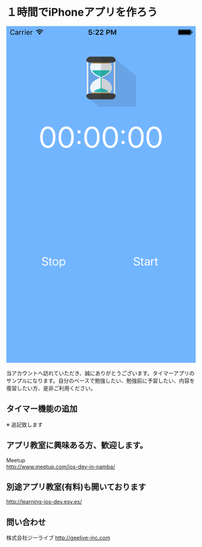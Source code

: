# １時間でiPhoneアプリを作ろう

  <div style="text-align:center"><img src ="https://github.com/iosClassForBeginner/sampleTimerApp/blob/master/Assets/img.png" /></div>
  
  当アカウントへ訪れていただき、誠にありがとうございます。タイマーアプリのサンプルになります。自分のペースで勉強したい、勉強前に予習したい、内容を復習したい方、是非ご利用ください。

## タイマー機能の追加  
  
※ 追記致します
  
## アプリ教室に興味ある方、歓迎します。  
  Meetup  
  http://www.meetup.com/ios-dev-in-namba/
  
## 別途アプリ教室(有料)も開いております  
  http://learning-ios-dev.esy.es/  

## 問い合わせ
  株式会社ジーライブ
  http://geelive-inc.com  
